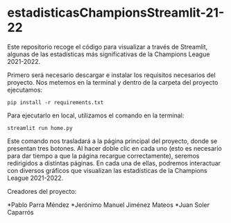 # estadisticasChampionsStreamlit-21-22
Este repositorio recoge el código para visualizar a través de Streamlit, algunas de las estadísticas más significativas de la Champions League 2021-2022.

Primero será necesario descargar e instalar los requisitos necesarios del proyecto. Nos metemos en la terminal y dentro de la carpeta del proyecto ejecutamos:

```
pip install -r requirements.txt
```

Para ejecutarlo en local, utilizamos el comando en la terminal:
```
streamlit run home.py
```

Este comando nos trasladará a la página principal del proyecto, donde se presentan tres botones. Al hacer doble clic en cada uno (esto es necesario para dar tiempo a que la página recargue correctamente), seremos redirigidos a distintas páginas. En cada una de ellas, podremos interactuar con diversos gráficos que visualizan las estadísticas de la Champions League 2021-2022.

Creadores del proyecto:

*Pablo Parra Méndez
*Jerónimo Manuel Jiménez Mateos
*Juan Soler Caparrós
